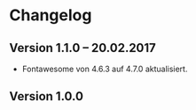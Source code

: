 Changelog
=========
  		  
Version 1.1.0 – 20.02.2017
--------------------------

* Fontawesome von 4.6.3 auf 4.7.0 aktualisiert.

Version 1.0.0
--------------------------
